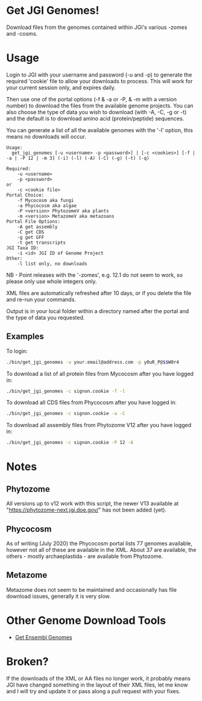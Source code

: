 # Get JGI Genomes!
Download files from the genomes contained within JGI's various -zomes and -cosms.

# Usage
Login to JGI with your username and password (-u and -p) to generate the required 'cookie' file to allow your downloads to process. This will work for your current session only, and expires daily.

Then use one of the portal options (-f & -a or -P, & -m with a version number) to download the files from the available genome projects. You can also choose the type of data you wish to download (with -A, -C, -g or -t) and the default is to download amino acid (protein/peptide) sequences.

You can generate a list of all the available genomes with the '-l' option, this means no downloads will occur.

```
Usage:
  get_jgi_genomes [-u <username> -p <password>] | [-c <cookies>] [-f | -a | -P 12 | -m 3] (-i) (-l) (-A) (-C) (-g) (-t) (-q)

Required:
	-u <username>
	-p <password>
or
	-c <cookie file>
Portal Choice:
	-f Mycocosm aka fungi
	-a Phycocosm aka algae
	-P <version> PhytozomeV aka plants
	-m <version> MetazomeV aka metazoans
Portal File Options:
	-A get assembly
	-C get CDS
	-g get GFF
	-t get transcripts
JGI Taxa ID:
	-i <id> JGI ID of Genome Project
Other:
	-l list only, no downloads
```

NB - Point releases with the '-zomes', e.g. 12.1 do not seem to work, so please only use whole integers only.

XML files are automatically refreshed after 10 days, or if you delete the file and re-run your commands.

Output is in your local folder within a directory named after the portal and the type of data you requested.

## Examples
To login:
```bash
./bin/get_jgi_genomes -u your.email@address.com -p y0uR_P@$$W0r4
```

To download a list of all protein files from Mycocosm after you have logged in:
```bash
./bin/get_jgi_genomes -c signon.cookie -f -l
```

To download all CDS files from Phycocosm after you have logged in:
```bash
./bin/get_jgi_genomes -c signon.cookie -a -C
```

To download all assembly files from Phytozome V12 after you have logged in:
```bash
./bin/get_jgi_genomes -c signon.cookie -P 12 -A
```

# Notes
## Phytozome
All versions up to v12 work with this script, the newer V13 available at "https://phytozome-next.jgi.doe.gov/" has not been added (yet).

## Phycocosm
As of writing (July 2020) the Phycocosm portal lists 77 genomes available, however not all of these are available in the XML. About 37 are available, the others - mostly archaeplastida - are available from Phytozome.

## Metazome
Metazome  does not seem to be maintained and occasionally has file download issues, generally it is very slow.

# Other Genome Download Tools
 * [Get Ensembl Genomes](https://github.com/guyleonard/get_ensembl_genomes)

# Broken?
If the downloads of the XML or AA files no longer work, it probably means JGI have changed something in the layout of their XML files, let me know and I will try and update it or pass along a pull request with your fixes.
